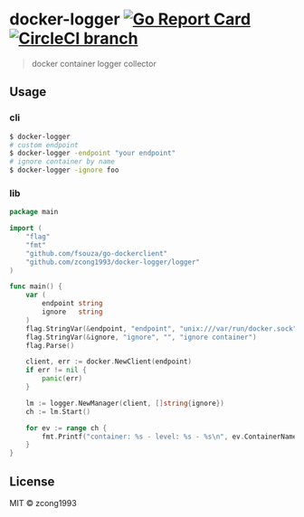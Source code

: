 # docker-logger [![Go Report Card](https://goreportcard.com/badge/github.com/zcong1993/docker-logger)](https://goreportcard.com/report/github.com/zcong1993/docker-logger) [![CircleCI branch](https://img.shields.io/circleci/project/github/zcong1993/docker-logger/master.svg)](https://circleci.com/gh/zcong1993/docker-logger/tree/master)

> docker container logger collector

## Usage

### cli

```bash
$ docker-logger
# custom endpoint
$ docker-logger -endpoint "your endpoint"
# ignore container by name
$ docker-logger -ignore foo
```

### lib

```go
package main

import (
	"flag"
	"fmt"
	"github.com/fsouza/go-dockerclient"
	"github.com/zcong1993/docker-logger/logger"
)

func main() {
	var (
		endpoint string
		ignore   string
	)
	flag.StringVar(&endpoint, "endpoint", "unix:///var/run/docker.sock", "docker endpoint")
	flag.StringVar(&ignore, "ignore", "", "ignore container")
	flag.Parse()

	client, err := docker.NewClient(endpoint)
	if err != nil {
		panic(err)
	}

	lm := logger.NewManager(client, []string{ignore})
	ch := lm.Start()

	for ev := range ch {
		fmt.Printf("container: %s - level: %s - %s\n", ev.ContainerName, ev.LogLevel, ev.Log)
	}
}
```


## License

MIT &copy; zcong1993
